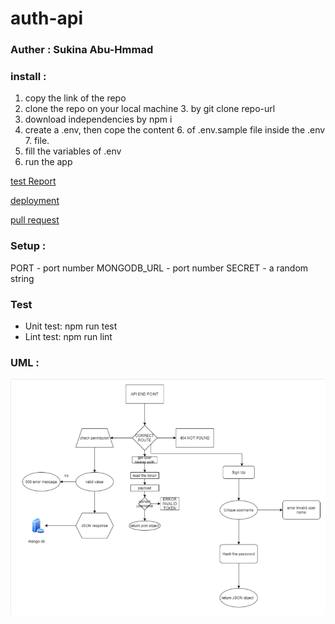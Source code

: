 # auth-api

### Auther : Sukina Abu-Hmmad

### install :

1. copy the link of the repo
2. clone the repo on your local machine 3. by git clone repo-url
3. download independencies by npm i
4. create a .env, then cope the content 6. of .env.sample file inside the .env 7. file.
5. fill the variables of .env
6. run the app

[test Report]()

[deployment]()

[pull request]()


### Setup :

PORT - port number
MONGODB_URL - port number
SECRET - a random string

### Test

- Unit test: npm run test
- Lint test: npm run lint

### UML :

![UML](UML8.PNG)
